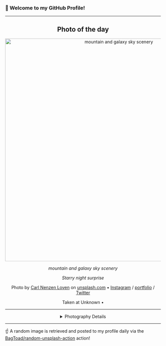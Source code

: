 ### 👋 Welcome to my GitHub Profile!

----
<div align="center">

## Photo of the day
  
  <a href="https://unsplash.com/photos/mountain-and-galaxy-sky-scenery-k32k104_xVI"><img width="720" src="https://images.unsplash.com/photo-1563396933413-16bcc11f868f?crop=entropy&cs=tinysrgb&fit=max&fm=jpg&ixid=M3w1OTQ0OTd8MHwxfHJhbmRvbXx8fHx8fHx8fDE3NTU0OTc1NTR8&ixlib=rb-4.1.0&q=80&w=1080" alt="mountain and galaxy sky scenery"></a>
  
  <em>mountain and galaxy sky scenery</em>
  
  <em>Starry night surprise</em>

  Photo by [Carl Nenzen Loven](https://www.instagram.com/nenzenlovencarl/) on [unsplash.com](https://unsplash.com/) • [Instagram](https://instagram.com/nenzenlovencarl) / [portfolio](https://www.instagram.com/nenzenlovencarl/) / [Twitter](https://twitter.com/nenzenloven)
  
  Taken at Unknown • 
  
  ---
  
<details>
<summary>Photography Details</summary>
  
| Parameter     | Value |
| ------------- | ----- |
| Camera Model  | ILCE-7R |
| Exposure Time | 10 |
| Aperture      | null |
| Focal Length  | null |
| ISO           | 8000 |
| Location      | Unknown (null) |
| Coordinates   | Latitude null, Longitude null |

</details>

</div>

----

☝️ A random image is retrieved and posted to my profile daily via the [BagToad/random-unsplash-action](https://github.com/BagToad/random-unsplash-action) action!
